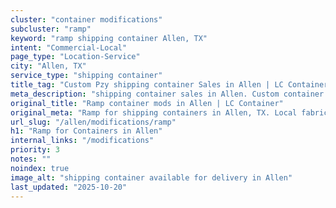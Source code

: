 ```yaml
---
cluster: "container modifications"
subcluster: "ramp"
keyword: "ramp shipping container Allen, TX"
intent: "Commercial-Local"
page_type: "Location-Service"
city: "Allen, TX"
service_type: "shipping container"
title_tag: "Custom Pzy shipping container Sales in Allen | LC Container"
meta_description: "shipping container sales in Allen. Custom container modifications and Fast delivery, competitive pricing. Serving modifications area. Quote ID: N5E. Call (214) 524-4168 for your free quote today."
original_title: "Ramp container mods in Allen | LC Container"
original_meta: "Ramp for shipping containers in Allen, TX. Local fabrication & pro install. LC Container — Since 2003. Get a quote."
url_slug: "/allen/modifications/ramp"
h1: "Ramp for Containers in Allen"
internal_links: "/modifications"
priority: 3
notes: ""
noindex: true
image_alt: "shipping container available for delivery in Allen"
last_updated: "2025-10-20"
---
```


<!-- TODO: Add unique city/inventory copy, images, and internal links here. -->
